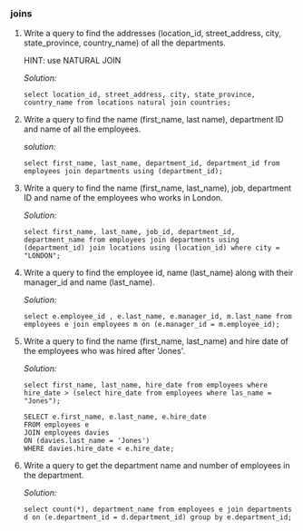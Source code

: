 ### joins

1. Write a query to find the addresses (location_id, street_address, city, state_province, country_name) of all the departments.
   
   HINT: use NATURAL JOIN
   
   *Solution:*
   
   ```
   select location_id, street_address, city, state_province, country_name from locations natural join countries;
   ```
   
2. Write a query to find the name (first_name, last name), department ID and name of all the employees.

   *solution:*
   
   ```
   select first_name, last_name, department_id, department_id from employees join departments using (department_id);
   ```
   
3. Write a query to find the name (first_name, last_name), job, department ID and name of the employees who works in London.
   
   *Solution:*
   
   ```
   select first_name, last_name, job_id, department_id, department_name from employees join departments using (department_id) join locations using (location_id) where city = "LONDON";
   ```
   
4. Write a query to find the employee id, name (last_name) along with their manager_id and name (last_name).

   *Solution:*
   
   ```
   select e.employee_id , e.last_name, e.manager_id, m.last_name from employees e join employees m on (e.manager_id = m.employee_id);
   ```
   
5. Write a query to find the name (first_name, last_name) and hire date of the employees who was hired after 'Jones'.

   *Solution:*
   
   ```
   select first_name, last_name, hire_date from employees where hire_date > (select hire_date from employees where las_name = "Jones");
   ```
   ```
   SELECT e.first_name, e.last_name, e.hire_date 
   FROM employees e 
   JOIN employees davies 
   ON (davies.last_name = 'Jones') 
   WHERE davies.hire_date < e.hire_date;
   ```
   
6. Write a query to get the department name and number of employees in the department.

   *Solution:*
   
   ```
   select count(*), department_name from employees e join departments d on (e.department_id = d.department_id) group by e.department_id;
   ```

   
